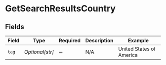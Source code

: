 # GetSearchResultsCountry


## Fields

| Field                    | Type                     | Required                 | Description              | Example                  |
| ------------------------ | ------------------------ | ------------------------ | ------------------------ | ------------------------ |
| `tag`                    | *Optional[str]*          | :heavy_minus_sign:       | N/A                      | United States of America |